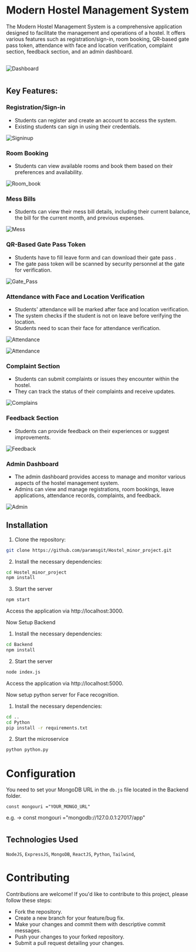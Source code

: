 # Modern Hostel Management System

The Modern Hostel Management System is a comprehensive application designed to facilitate the management and operations of a hostel. It offers various features such as registration/sign-in, room booking, QR-based gate pass token, attendance with face and location verification, complaint section, feedback section, and an admin dashboard.

## 

![Dashboard](./src/GithubImages/git1.png)

#

## Key Features:

### Registration/Sign-in
- Students can register and create an account to access the system.
- Existing students can sign in using their credentials.

![Signinup](./src/GithubImages/git2.png)

### Room Booking
- Students can view available rooms and book them based on their preferences and availability.

![Room_book](./src/GithubImages/git3.png)

### Mess Bills
- Students can view their mess bill details, including their current balance, the bill for the current month, and previous expenses.

![Mess](./src/GithubImages/mess1.png)

### QR-Based Gate Pass Token
- Students have to fill leave form and can download their gate pass .
- The gate pass token will be scanned by security personnel at the gate for verification.

![Gate_Pass](./src/GithubImages/git4.png)


### Attendance with Face and Location Verification
- Students' attendance will be marked after face and location verification.
- The system checks if the student is not on leave before verifying the location.
- Students need to scan their face for attendance verification.

![Attendance](./src/GithubImages/git5.png)

![Attendance](./src/GithubImages/att.png)

### Complaint Section
- Students can submit complaints or issues they encounter within the hostel.
- They can track the status of their complaints and receive updates.

![Complains](./src/GithubImages/git6.png)

### Feedback Section
- Students can provide feedback on their experiences or suggest improvements.

![Feedback](./src/GithubImages/git7.png)

### Admin Dashboard
- The admin dashboard provides access to manage and monitor various aspects of the hostel management system.
- Admins can view and manage registrations, room bookings, leave applications, attendance records, complaints, and feedback.

![Admin](./src/GithubImages/git8.png)

## Installation

1. Clone the repository:

```bash
git clone https://github.com/paramsgit/Hostel_minor_project.git
```
2. Install the necessary dependencies:
```bash
cd Hostel_minor_project
npm install
```
3. Start the server
```bash
npm start
```
Access the application via http://localhost:3000.

Now Setup Backend

1. Install the necessary dependencies:
```bash
cd Backend
npm install
```
2. Start the server
```bash
node index.js
```
Access the application via http://localhost:5000.

Now setup python server for Face recognition.

1. Install the necessary dependencies:
```bash
cd ..
cd Python
pip install -r requirements.txt
```
2. Start the microservice
```bash
python python.py
```

# Configuration
You need to set your MongoDB URL in the `db.js` file located in the Backend folder.

```
const mongouri ="YOUR_MONGO_URL"
```
e.g. -> const mongouri ="mongodb://127.0.0.1:27017/app"
#

## Technologies Used
`NodeJS`,
`ExpressJS`,
`MongoDB`,
`ReactJS`,
`Python`,
`Tailwind`,

# Contributing
Contributions are welcome! If you'd like to contribute to this project, please follow these steps:

- Fork the repository.
- Create a new branch for your feature/bug fix.
- Make your changes and commit them with descriptive commit messages.
- Push your changes to your forked repository.
- Submit a pull request detailing your changes.